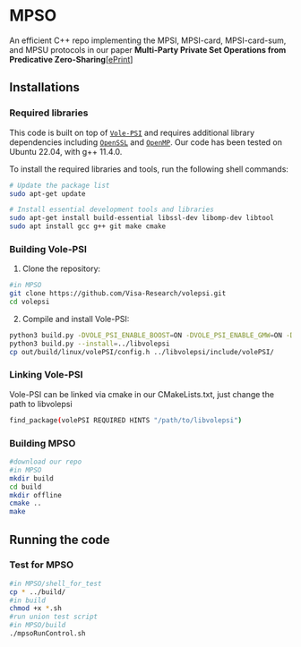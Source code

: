# MPSO
An efficient C++ repo implementing the MPSI, MPSI-card, MPSI-card-sum, and MPSU protocols in our paper **Multi-Party Private Set Operations from Predicative Zero-Sharing**[[ePrint](https://eprint.iacr.org/2025/640)]

## Installations

### Required libraries

This code is built on top of [`Vole-PSI`](https://github.com/Visa-Research/volepsi.git) and requires additional library dependencies including [`OpenSSL`](https://www.openssl.org) and [`OpenMP`](https://www.openmp.org). Our code has been tested on Ubuntu 22.04, with g++ 11.4.0. 

To install the required libraries and tools, run the following shell commands:

```bash
# Update the package list
sudo apt-get update

# Install essential development tools and libraries
sudo apt-get install build-essential libssl-dev libomp-dev libtool
sudo apt install gcc g++ git make cmake
```

### Building Vole-PSI

1. Clone the repository:

```bash
#in MPSO
git clone https://github.com/Visa-Research/volepsi.git
cd volepsi
```

2. Compile and install Vole-PSI:

```bash
python3 build.py -DVOLE_PSI_ENABLE_BOOST=ON -DVOLE_PSI_ENABLE_GMW=ON -DVOLE_PSI_ENABLE_CPSI=OFF -DVOLE_PSI_ENABLE_OPPRF=OFF
python3 build.py --install=../libvolepsi
cp out/build/linux/volePSI/config.h ../libvolepsi/include/volePSI/
```
### Linking Vole-PSI

Vole-PSI can be linked via cmake in our CMakeLists.txt, just change the path to libvolepsi

```bash
find_package(volePSI REQUIRED HINTS "/path/to/libvolepsi")
```
### Building MPSO

```bash
#download our repo
#in MPSO
mkdir build
cd build
mkdir offline
cmake ..
make
```

## Running the code

### Test for MPSO

```bash
#in MPSO/shell_for_test
cp * ../build/
#in build
chmod +x *.sh
#run union test script
#in MPSO/build
./mpsoRunControl.sh
```
